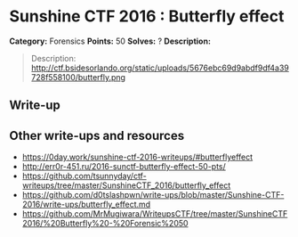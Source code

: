 # Sunshine CTF 2016 : Butterfly effect

**Category:** Forensics
**Points:** 50
**Solves:** ?
**Description:**

> Description: http://ctf.bsidesorlando.org/static/uploads/5676ebc69d9abdf9df4a39728f558100/butterfly.png 
> 

## Write-up

<TODO>

## Other write-ups and resources

* <https://0day.work/sunshine-ctf-2016-writeups/#butterflyeffect>
* <http://err0r-451.ru/2016-sunctf-butterfly-effect-50-pts/>
* <https://github.com/tsunnyday/ctf-writeups/tree/master/SunshineCTF_2016/butterfly_effect>
* <https://github.com/d0tslashpwn/write-ups/blob/master/Sunshine-CTF-2016/write-ups/butterfly_effect.md>
* <https://github.com/MrMugiwara/WriteupsCTF/tree/master/SunshineCTF2016/%20Butterfly%20-%20Forensic%2050>
